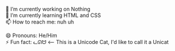 🔭 I’m currently working on Nothing  
🌱 I’m currently learning HTML and CSS  
📫 How to reach me: nuh uh

😄 Pronouns: He/Him  
⚡ Fun fact: ᓚᘏᗢ <-- This is a Unicode Cat, I'd like to call it a Unicat  

